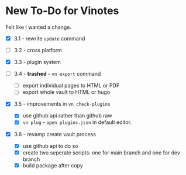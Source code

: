 # New To-Do for Vinotes

Felt like I wanted a change.

- [x] 3.1 - rewrite `update` command

- [ ] 3.2 - cross platform

- [x] 3.3 - plugin system

- [ ] 3.4 - **trashed** - `vn export` command

  - [ ] export individual pages to HTML or PDF
  - [ ] export whole vault to HTML or hugo

- [x] 3.5 - improvements in `vn check-plugins`

  - [x] use github api rather than github raw
  - [x] `vn plug` - `open plugins.json` in default editor.

- [x] 3.6 - revamp create vault process
  - [x] use github api to do so
  - [x] create two seperate scripts: one for main branch and one for dev branch
  - [x] build package after copy
